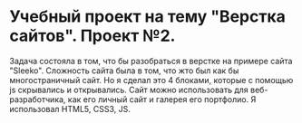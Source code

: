 # Учебный проект на тему "Верстка сайтов". Проект №2.

Задача состояла в том, что бы разобраться в верстке на примере сайта "Sleeko".
Сложность сайта была в том, что жто был как бы многостраничный сайт. Но я сделал это 4 блоками, которые с помощью js скрывались и открывались. Сайт можно использовать для веб-разработчика, как его личный сайт и галерея его портфолио.
Я использовал HTML5, CSS3, JS.
